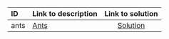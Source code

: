 | ID | Link to description | Link to solution |
|:---|:---|:---:|
| ants | [Ants](https://open.kattis.com/problems/ants) | [Solution](https://github.com/versenyi98/leetcode-solutions/tree/main/solutions/Ants)|
